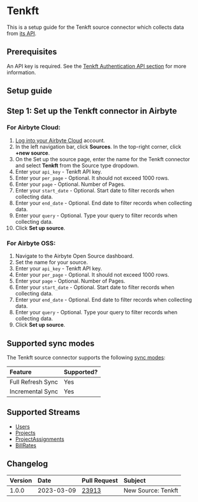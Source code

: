 # Tenkft

This is a setup guide for the Tenkft source connector which collects data from [its API](https://10kft.github.io/10kft-api/).

## Prerequisites

An API key is required. See the [Tenkft Authentication API section](https://10kft.github.io/10kft-api/#authentication) for more information.

## Setup guide

## Step 1: Set up the Tenkft connector in Airbyte

### For Airbyte Cloud:

1. [Log into your Airbyte Cloud](https://cloud.airbyte.io/workspaces) account.
2. In the left navigation bar, click **Sources**. In the top-right corner, click **+new source**.
3. On the Set up the source page, enter the name for the Tenkft connector and select **Tenkft** from the Source type dropdown.
4. Enter your `api_key` - Tenkft API key.
5. Enter your `per_page` - Optional. It should not exceed 1000 rows.
6. Enter your `page` - Optional. Number of Pages.
7. Enter your `start_date` - Optional. Start date to filter records when collecting data.
8. Enter your `end_date` - Optional. End date to filter records when collecting data.
9. Enter your `query` - Optional. Type your query to filter records when collecting data.
10. Click **Set up source**.

### For Airbyte OSS:

1. Navigate to the Airbyte Open Source dashboard.
2. Set the name for your source. 
3. Enter your `api_key` - Tenkft API key. 
4. Enter your `per_page` - Optional. It should not exceed 1000 rows.
5. Enter your `page` - Optional. Number of Pages.
6. Enter your `start_date` - Optional. Start date to filter records when collecting data.
7. Enter your `end_date` - Optional. End date to filter records when collecting data.
8. Enter your `query` - Optional. Type your query to filter records when collecting data. 
9. Click **Set up source**.

## Supported sync modes

The Tenkft source connector supports the following [sync modes](https://docs.airbyte.com/cloud/core-concepts#connection-sync-modes):

| Feature           | Supported? |
| :---------------- |:-----------|
| Full Refresh Sync | Yes        |
| Incremental Sync  | Yes        |

## Supported Streams

* [Users](https://10kft.github.io/10kft-api/#users)
* [Projects](https://10kft.github.io/10kft-api/#list-projects)
* [ProjectAssignments](https://10kft.github.io/10kft-api/#list-all-assignments)
* [BillRates](https://10kft.github.io/10kft-api/#bill-rates)

## Changelog

| Version | Date       | Pull Request                                              | Subject            |
|:--------|:-----------|:----------------------------------------------------------|:-------------------|
| 1.0.0   | 2023-03-09 | [23913](https://github.com/airbytehq/airbyte/pull/23913)  | New Source: Tenkft |
